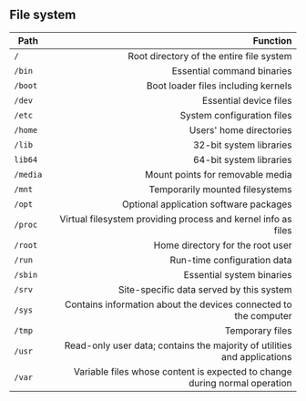 ## File system
| Path        | Function |
| ------------- | -----:|
| `/`      | Root directory of the entire file system |
| `/bin` | Essential command binaries |
| `/boot` | Boot loader files including kernels |
| `/dev` | Essential device files |
| `/etc` | System configuration files |
|  `/home` | Users' home directories |
| `/lib` | 32-bit system libraries |
| `lib64` | 64-bit system libraries |
| `/media` | Mount points for removable media |
| `/mnt` | Temporarily mounted filesystems |
| `/opt` | Optional application software packages |
| `/proc` | Virtual filesystem providing process and kernel info as files |
| `/root` | Home directory for the root user |
| `/run` | Run-time configuration data |
| `/sbin` | Essential system binaries |
| `/srv` | Site-specific data served by this system |
| `/sys` | Contains information about the devices connected to the computer |
| `/tmp` | Temporary files |
| `/usr` | Read-only user data; contains the majority of utilities and applications |
| `/var` | Variable files whose content is expected to change during normal operation |

